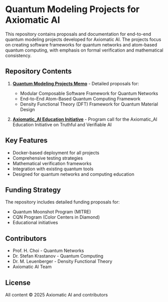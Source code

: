 # Quantum Modeling Projects for Axiomatic AI

This repository contains proposals and documentation for end-to-end quantum modeling projects developed for Axiomatic AI. The projects focus on creating software frameworks for quantum networks and atom-based quantum computing, with emphasis on formal verification and mathematical consistency.

## Repository Contents

1. **[Quantum Modeling Projects Memo](20250314.quantum_modeling_projects.md)** - Detailed proposals for:
   - Modular Composable Software Framework for Quantum Networks
   - End-to-End Atom-Based Quantum Computing Framework
   - Density Functional Theory (DFT) Framework for Quantum Material Design

2. **[Axiomatic_AI Education Initiative](Axiomatic_AI_Education_Initiative/)** - Program call for the Axiomatic_AI Education Initiative on Truthful and Verifiable AI

## Key Features

- Docker-based deployment for all projects
- Comprehensive testing strategies
- Mathematical verification frameworks
- Integration with existing quantum tools
- Designed for quantum networks and computing education

## Funding Strategy

The repository includes detailed funding proposals for:
- Quantum Moonshot Program (MITRE)
- CQN Program (Color Centers in Diamond)
- Educational initiatives

## Contributors

- Prof. H. Choi - Quantum Networks
- Dr. Stefan Krastanov - Quantum Computing
- Dr. M. Leuenberger - Density Functional Theory
- Axiomatic AI Team

## License

All content © 2025 Axiomatic AI and contributors
